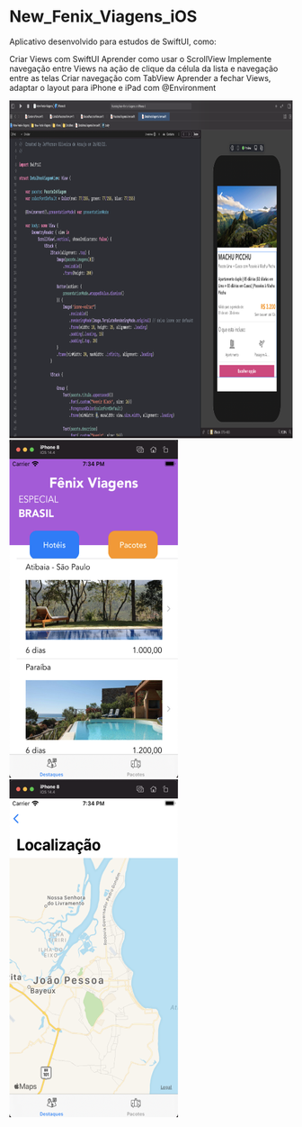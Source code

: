 # New_Fenix_Viagens_iOS
Aplicativo desenvolvido para estudos de SwiftUI, como:

Criar Views com SwiftUI
Aprender como usar o ScrollView
Implemente navegação entre Views na ação de clique da célula da lista e navegação entre as telas
Criar navegação com TabView
Aprender a fechar Views, adaptar o layout para iPhone e iPad com @Environment

<img src="https://github.com/jeff77araujo/New_Fenix_Viagens_iOS/blob/main/print_xcode.png" height=600 width=1200 /> 
<img src="https://github.com/jeff77araujo/New_Fenix_Viagens_iOS/blob/main/print_tela_destaques.png" height=600 width=300 /><img src="https://github.com/jeff77araujo/New_Fenix_Viagens_iOS/blob/main/print_tela_mapa.png" height=600 width=300 /> 

